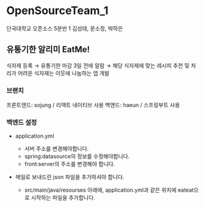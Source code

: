 # OpenSourceTeam_1
단국대학교 오픈소스 5분반 1
김성태, 문소정, 박하은

## 유통기한 알리미 EatMe!
식자재 등록 → 유통기한 마감 3일 전에 알람 → 해당 식자제에 맞는 레시피 추천 및 처리가 어려운 식자재는 이웃에 나눔하는 앱 개발

### 브랜치
프론트엔드: sojung / 리액트 네이티브 사용
백엔드: haeun / 스프링부트 사용

### 백엔드 설정
- application.yml
  - 서버 주소를 변경해야합니다.
  - spring:datasource의 정보를 수정해야합니다.
  - front:server의 주소를 변경해야 합니다.

- 메일로 보내드린 json 파일을 추가하셔야 합니다.
  - src/main/java/resourses 아래에, application.yml과 같은 위치에 eateat으로 시작하는 파일을 추가합니다.
